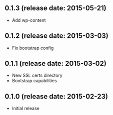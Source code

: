 ## 0.1.3 (release date: 2015-05-21)
  - Add wp-content

## 0.1.2 (release date: 2015-03-03)
  - Fix bootstrap config

## 0.1.1 (release date: 2015-03-02)
  - New SSL certs directory
  - Bootstrap capabilities

## 0.1.0 (release date: 2015-02-23)
  - Initial release
